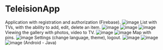 # TeleisionApp
Application with registration and authorization (Firebase).
![image](https://user-images.githubusercontent.com/62906324/122561502-9c196780-d04a-11eb-87f5-e77fbd3794b8.png)
List with TVs, with the ability to add, edit, delete an item.
![image](https://user-images.githubusercontent.com/62906324/122561544-a9ceed00-d04a-11eb-99f3-e80caac8eb0a.png)
![image](https://user-images.githubusercontent.com/62906324/122561580-b3f0eb80-d04a-11eb-882f-60a84dd3de3d.png)
![image](https://user-images.githubusercontent.com/62906324/122561623-be12ea00-d04a-11eb-899d-b36d942e49f6.png)
Viewing the gallery with photos, video to TV.
![image](https://user-images.githubusercontent.com/62906324/122561661-cbc86f80-d04a-11eb-9458-f50edf0738e2.png)
![image](https://user-images.githubusercontent.com/62906324/122561680-d256e700-d04a-11eb-9b52-ecabe92cb9c0.png)
Map with pins.
![image](https://user-images.githubusercontent.com/62906324/122561753-e7337a80-d04a-11eb-8470-87615400b38e.png)
Settings (change language, theme), logout.
![image](https://user-images.githubusercontent.com/62906324/122561803-f4506980-d04a-11eb-893c-960edc40344e.png)
![image](https://user-images.githubusercontent.com/62906324/122561816-f9adb400-d04a-11eb-9fbb-4a101399c74d.png)
![image](https://user-images.githubusercontent.com/62906324/122561851-016d5880-d04b-11eb-9b9b-3e67a464fa2c.png)
(Android - Java)
